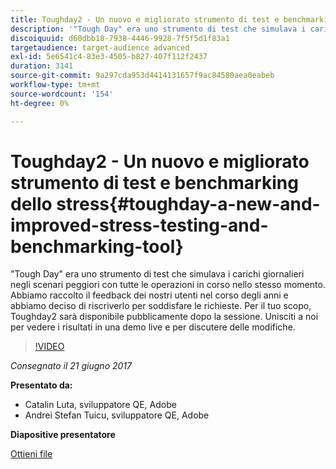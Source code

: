 ```yaml
---
title: Toughday2 - Un nuovo e migliorato strumento di test e benchmarking dello stress
description: '"Tough Day" era uno strumento di test che simulava i carichi giornalieri negli scenari peggiori con tutte le operazioni in corso nello stesso momento. Abbiamo raccolto il feedback dei nostri utenti nel corso degli anni e abbiamo deciso di riscriverlo per soddisfare le richieste.'
discoiquuid: d60dbb18-7938-4446-9928-7f5f5d1f83a1
targetaudience: target-audience advanced
exl-id: 5e6541c4-83e3-4505-b827-407f112f2437
duration: 3141
source-git-commit: 9a297cda953d4414131657f9ac84580aea0eabeb
workflow-type: tm+mt
source-wordcount: '154'
ht-degree: 0%

---
```


# Toughday2 - Un nuovo e migliorato strumento di test e benchmarking dello stress{#toughday-a-new-and-improved-stress-testing-and-benchmarking-tool}

&quot;Tough Day&quot; era uno strumento di test che simulava i carichi giornalieri negli scenari peggiori con tutte le operazioni in corso nello stesso momento. Abbiamo raccolto il feedback dei nostri utenti nel corso degli anni e abbiamo deciso di riscriverlo per soddisfare le richieste. Per il tuo scopo, Toughday2 sarà disponibile pubblicamente dopo la sessione. Unisciti a noi per vedere i risultati in una demo live e per discutere delle modifiche.

>[!VIDEO](https://video.tv.adobe.com/v/18935/?quality=9)

*Consegnato il 21 giugno 2017*

**Presentato da:**

* Catalin Luta, sviluppatore QE, Adobe
* Andrei Stefan Tuicu, sviluppatore QE, Adobe

**Diapositive presentatore**

[Ottieni file](assets/aem-gems-toughday2.pdf)
<!--
[Get back to the Overview](https://helpx.adobe.com/experience-manager/kt/eseminars/gems/aem-index.html)
-->
